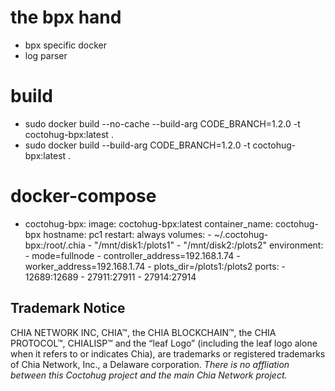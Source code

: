 # the bpx hand
- bpx specific docker
- log parser

# build
- sudo docker build --no-cache --build-arg CODE_BRANCH=1.2.0 -t coctohug-bpx:latest .
- sudo docker build --build-arg CODE_BRANCH=1.2.0 -t coctohug-bpx:latest .

# docker-compose
- coctohug-bpx: 
        image: coctohug-bpx:latest 
        container_name: coctohug-bpx
        hostname: pc1 
        restart: always 
        volumes: 
            - ~/.coctohug-bpx:/root/.chia 
            - "/mnt/disk1:/plots1" 
            - "/mnt/disk2:/plots2" 
        environment: 
            - mode=fullnode 
            - controller_address=192.168.1.74 
            - worker_address=192.168.1.74
            - plots_dir=/plots1:/plots2 
        ports: 
            - 12689:12689 
            - 27911:27911 
            - 27914:27914

## Trademark Notice
CHIA NETWORK INC, CHIA™, the CHIA BLOCKCHAIN™, the CHIA PROTOCOL™, CHIALISP™ and the “leaf Logo” (including the leaf logo alone when it refers to or indicates Chia), are trademarks or registered trademarks of Chia Network, Inc., a Delaware corporation. *There is no affliation between this Coctohug project and the main Chia Network project.*
 
 
 
 
